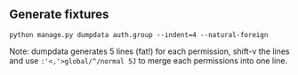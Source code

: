 Generate fixtures
-----------------

	python manage.py dumpdata auth.group --indent=4 --natural-foreign

Note: dumpdata generates 5 lines (fat!) for each permission, shift-v the lines and use `:'<,'>global/^/normal 5J` to merge each permissions into one line.
